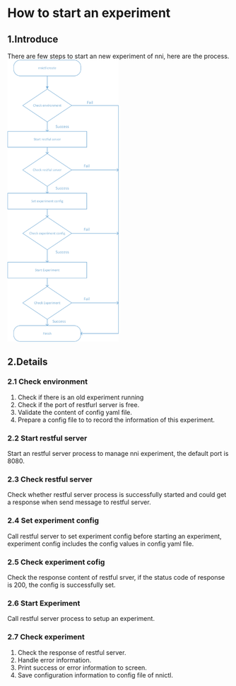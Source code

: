 # How to start an experiment

## 1.Introduce

There are few steps to start an new experiment of nni, here are the process. <img src="./img/experiment_process.jpg" width="50%" height="50%" />

## 2.Details

### 2.1 Check environment

1. Check if there is an old experiment running 
2. Check if the port of restfurl server is free. 
3. Validate the content of config yaml file. 
4. Prepare a config file to to record the information of this experiment. 

### 2.2 Start restful server

Start an restful server process to manage nni experiment, the default port is 8080.

### 2.3 Check restful server

Check whether restful server process is successfully started and could get a response when send message to restful server.

### 2.4 Set experiment config

Call restful server to set experiment config before starting an experiment, experiment config includes the config values in config yaml file.

### 2.5 Check experiment cofig

Check the response content of restful srver, if the status code of response is 200, the config is successfully set.

### 2.6 Start Experiment

Call restful server process to setup an experiment.

### 2.7 Check experiment

1. Check the response of restful server.
2. Handle error information.
3. Print success or error information to screen.
4. Save configuration information to config file of nnictl.